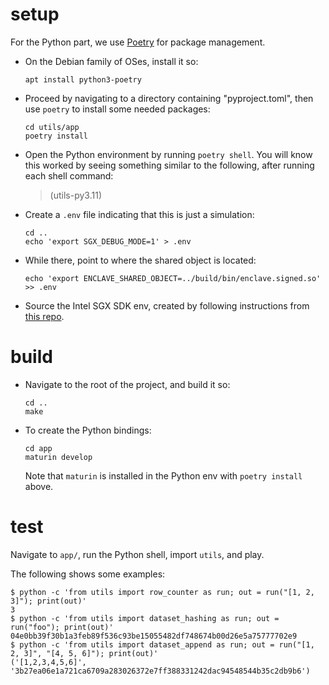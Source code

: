 # setup

For the Python part, we use [Poetry] for package management.

- On the Debian family of OSes, install it so:

  ```
  apt install python3-poetry
  ```

- Proceed by navigating to a directory containing "pyproject.toml",
  then use `poetry` to install some needed packages:

  ```
  cd utils/app
  poetry install
  ```

- Open the Python environment by running `poetry shell`.
  You will know this worked by seeing something similar to the following,
  after running each shell command:

  > (utils-py3.11)

- Create a `.env` file indicating that this is just a simulation:

  ```
  cd ..
  echo 'export SGX_DEBUG_MODE=1' > .env
  ```

- While there,
  point to where the shared object is located:

  ```
  echo 'export ENCLAVE_SHARED_OBJECT=../build/bin/enclave.signed.so' >> .env
  ```

- Source the Intel SGX SDK env,
  created by following instructions from [this repo].

# build

- Navigate to the root of the project,
  and build it so:

  ```
  cd ..
  make
  ```

- To create the Python bindings:

  ```
  cd app
  maturin develop
  ```

  Note that `maturin` is installed in the Python env with `poetry install` above.

# test

Navigate to `app/`, run the Python shell, import `utils`, and play.

The following shows some examples:

```
$ python -c 'from utils import row_counter as run; out = run("[1, 2, 3]"); print(out)'
3
$ python -c 'from utils import dataset_hashing as run; out = run("foo"); print(out)'
04e0bb39f30b1a3feb89f536c93be15055482df748674b00d26e5a75777702e9
$ python -c 'from utils import dataset_append as run; out = run("[1, 2, 3]", "[4, 5, 6]"); print(out)'
('[1,2,3,4,5,6]', '3b27ea06e1a721ca6709a283026372e7ff388331242dac94548544b35c2db9b6')
````

[Poetry]: https://python-poetry.org
[this repo]: https://github.com/ntls-io/rust-sgx-sdk-dev-env

